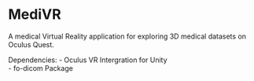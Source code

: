 # MediVR
A medical Virtual Reality application for exploring 3D medical datasets on Oculus Quest.

Dependencies:     - Oculus VR Intergration for Unity  
              - fo-dicom Package
